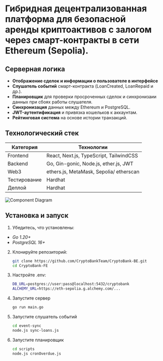# Гибридная децентрализованная платформа для безопасной аренды криптоактивов с залогом через смарт-контракты в сети Ethereum (Sepolia).

##  Серверная логика 
-  **Отображение сделок и информации о пользователе в интерфейсе**
-  **Слушатель событий** смарт-контракта (LoanCreated, LoanRepaid и др.).
-  **Планировщик** для проверки просроченных сделок и синхронизаии данных при сбоях работы слушателя.
-  **Синхронизация** данных между Ethereum и PostgreSQL.
-  **JWT-аутентификация** и привязка кошельков к аккаунтам.
-  **Рейтинговая система** на основе истории транзакций.

##  Технологический стек
| Категория       | Технологии                                                                 |
|-----------------|----------------------------------------------------------------------------|
| Frontend        | React, Next.js, TypeScript, TailwindCSS                                    |
| Backend         | Go, Gin-gonic, Node.js, ether.js, JWT                                      |
| Web3            | ethers.js, MetaMask, Sepolia/ etherscan                                    |
| Тестирование    | Hardhat                                                                    |
| Деплой          | Hardhat                                                                    |

![Component Diagram](https://github.com/CryptoBankTeam/CryptoBank-BE/issues/1#issue-3187524249)

## Установка и запуск
1. Убедитесь, что установлены:
  - *Go 1.20+*
  - *PostgreSQL 16+*
2. Клонируйте репозиторий:
   ```bash
   git clone https://github.com/CryptoBankTeam/CryptoBank-BE.git
   cd CryptoBank-FE
3. Настройте .env:
   ```bash
   DB_URL=postgres://user:pass@localhost:5432/cryptobank
   ALCHEMY_URL=https://eth-sepolia.g.alchemy.com/...
4. Запустите сервер
   ```bash
   go run main.go
5. Запустите слушатель событий
   ```bash
   cd event-sync
   node.js sync-loans.js
5. Запустите планировщик
   ```bash
   cd scripts
   node.js cronOverdue.js
